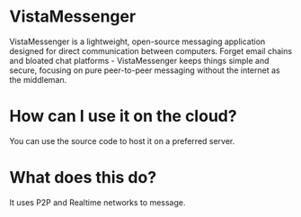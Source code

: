 # VistaMessenger
VistaMessenger is a lightweight, open-source messaging application designed for direct communication between computers. Forget email chains and bloated chat platforms - VistaMessenger keeps things simple and secure, focusing on pure peer-to-peer messaging without the internet as the middleman.

# How can I use it on the cloud?
You can use the source code to host it on a preferred server.

# What does this do?
It uses P2P and Realtime networks to message. 
